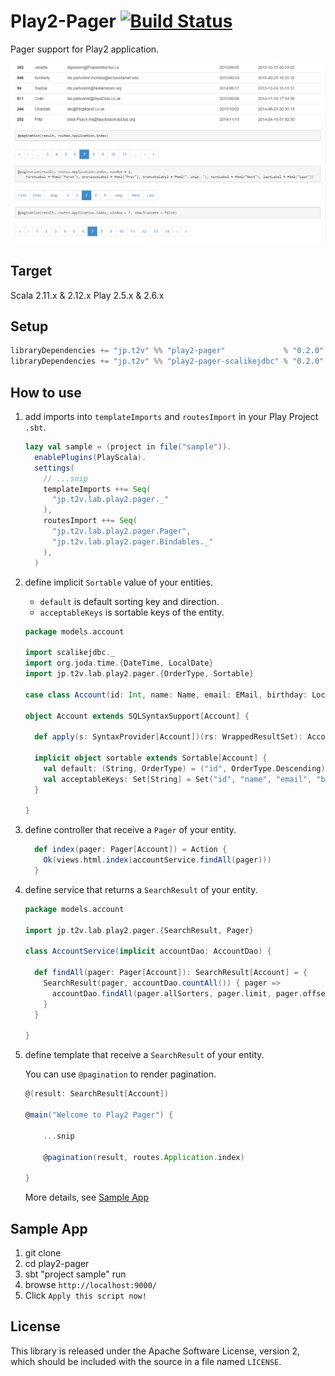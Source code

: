 Play2-Pager [![Build Status](https://travis-ci.org/gakuzzzz/play2-pager.svg)](https://travis-ci.org/gakuzzzz/play2-pager)
=================================

Pager support for Play2 application.

![sample app screenshot](doc/img/play2-pager-sample-ss.png?raw=true)


## Target

Scala 2.11.x & 2.12.x
Play 2.5.x & 2.6.x 

## Setup

```scala
libraryDependencies += "jp.t2v" %% "play2-pager"             % "0.2.0"
libraryDependencies += "jp.t2v" %% "play2-pager-scalikejdbc" % "0.2.0" // optional. it is useful when you use scalikejdbc.
```

## How to use

1. add imports into `templateImports` and `routesImport` in your Play Project `.sbt`.

    ```scala
    lazy val sample = (project in file("sample")).
      enablePlugins(PlayScala).
      settings(
        // ...snip
        templateImports ++= Seq(
          "jp.t2v.lab.play2.pager._"
        ),
        routesImport ++= Seq(
          "jp.t2v.lab.play2.pager.Pager",
          "jp.t2v.lab.play2.pager.Bindables._"
        ),
      )
    ```

1. define implicit `Sortable` value of your entities.

    * `default` is default sorting key and direction.
    * `acceptableKeys` is sortable keys of the entity.

    ```scala
    package models.account
    
    import scalikejdbc._
    import org.joda.time.{DateTime, LocalDate}
    import jp.t2v.lab.play2.pager.{OrderType, Sortable}
    
    case class Account(id: Int, name: Name, email: EMail, birthday: LocalDate, createdAt: DateTime)
    
    object Account extends SQLSyntaxSupport[Account] {
    
      def apply(s: SyntaxProvider[Account])(rs: WrappedResultSet): Account = autoConstruct(rs, s)
    
      implicit object sortable extends Sortable[Account] {
        val default: (String, OrderType) = ("id", OrderType.Descending)
        val acceptableKeys: Set[String] = Set("id", "name", "email", "birthday", "createdAt")
      }
    
    }
    ```

1. define controller that receive a `Pager` of your entity.

    ```scala
      def index(pager: Pager[Account]) = Action {
        Ok(views.html.index(accountService.findAll(pager)))
      }
    ```

1. define service that returns a `SearchResult` of your entity.

    ```scala
    package models.account
    
    import jp.t2v.lab.play2.pager.{SearchResult, Pager}
    
    class AccountService(implicit accountDao: AccountDao) {
    
      def findAll(pager: Pager[Account]): SearchResult[Account] = {
        SearchResult(pager, accountDao.countAll()) { pager =>
          accountDao.findAll(pager.allSorters, pager.limit, pager.offset)
        }
      }
    
    }
    ```

1. define template that receive a `SearchResult` of your entity.

    You can use `@pagination` to render pagination.

    ```scala
    @(result: SearchResult[Account])
    
    @main("Welcome to Play2 Pager") {
    
        ...snip
    
        @pagination(result, routes.Application.index)
    
    }
    ```

    More details, see [Sample App](sample)

## Sample App

1. git clone
1. cd play2-pager
1. sbt "project sample" run
1. browse `http://localhost:9000/`
1. Click `Apply this script now!`


## License

This library is released under the Apache Software License, version 2,
which should be included with the source in a file named `LICENSE`.
